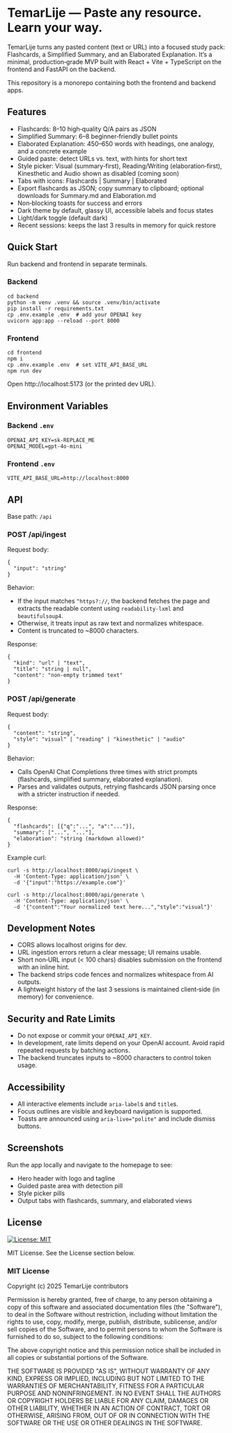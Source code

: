 # TemarLije — Paste any resource. Learn your way.

TemarLije turns any pasted content (text or URL) into a focused study pack: Flashcards, a Simplified Summary, and an Elaborated Explanation. It’s a minimal, production‑grade MVP built with React + Vite + TypeScript on the frontend and FastAPI on the backend.

This repository is a monorepo containing both the frontend and backend apps.

## Features

- Flashcards: 8–10 high‑quality Q/A pairs as JSON
- Simplified Summary: 6–8 beginner‑friendly bullet points
- Elaborated Explanation: 450–650 words with headings, one analogy, and a concrete example
- Guided paste: detect URLs vs. text, with hints for short text
- Style picker: Visual (summary‑first), Reading/Writing (elaboration‑first), Kinesthetic and Audio shown as disabled (coming soon)
- Tabs with icons: Flashcards | Summary | Elaborated
- Export flashcards as JSON; copy summary to clipboard; optional downloads for Summary.md and Elaboration.md
- Non‑blocking toasts for success and errors
- Dark theme by default, glassy UI, accessible labels and focus states
- Light/dark toggle (default dark)
- Recent sessions: keeps the last 3 results in memory for quick restore

## Quick Start

Run backend and frontend in separate terminals.

### Backend

```
cd backend
python -m venv .venv && source .venv/bin/activate
pip install -r requirements.txt
cp .env.example .env  # add your OPENAI key
uvicorn app:app --reload --port 8000
```

### Frontend

```
cd frontend
npm i
cp .env.example .env  # set VITE_API_BASE_URL
npm run dev
```

Open http://localhost:5173 (or the printed dev URL).

## Environment Variables

### Backend `.env`

```
OPENAI_API_KEY=sk-REPLACE_ME
OPENAI_MODEL=gpt-4o-mini
```

### Frontend `.env`

```
VITE_API_BASE_URL=http://localhost:8000
```

## API

Base path: `/api`

### POST /api/ingest

Request body:

```
{
  "input": "string"
}
```

Behavior:

- If the input matches `^https?://`, the backend fetches the page and extracts the readable content using `readability-lxml` and `beautifulsoup4`.
- Otherwise, it treats input as raw text and normalizes whitespace.
- Content is truncated to ~8000 characters.

Response:

```
{
  "kind": "url" | "text",
  "title": "string | null",
  "content": "non-empty trimmed text"
}
```

### POST /api/generate

Request body:

```
{
  "content": "string",
  "style": "visual" | "reading" | "kinesthetic" | "audio"
}
```

Behavior:

- Calls OpenAI Chat Completions three times with strict prompts (flashcards, simplified summary, elaborated explanation).
- Parses and validates outputs, retrying flashcards JSON parsing once with a stricter instruction if needed.

Response:

```
{
  "flashcards": [{"q":"...", "a":"..."}],
  "summary": ["...", "..."],
  "elaboration": "string (markdown allowed)"
}
```

Example curl:

```
curl -s http://localhost:8000/api/ingest \
  -H 'Content-Type: application/json' \
  -d '{"input":"https://example.com"}'

curl -s http://localhost:8000/api/generate \
  -H 'Content-Type: application/json' \
  -d '{"content":"Your normalized text here...","style":"visual"}'
```

## Development Notes

- CORS allows localhost origins for dev.
- URL ingestion errors return a clear message; UI remains usable.
- Short non‑URL input (< 100 chars) disables submission on the frontend with an inline hint.
- The backend strips code fences and normalizes whitespace from AI outputs.
- A lightweight history of the last 3 sessions is maintained client‑side (in memory) for convenience.

## Security and Rate Limits

- Do not expose or commit your `OPENAI_API_KEY`.
- In development, rate limits depend on your OpenAI account. Avoid rapid repeated requests by batching actions.
- The backend truncates inputs to ~8000 characters to control token usage.

## Accessibility

- All interactive elements include `aria-label`s and `title`s.
- Focus outlines are visible and keyboard navigation is supported.
- Toasts are announced using `aria-live="polite"` and include dismiss buttons.

## Screenshots

Run the app locally and navigate to the homepage to see:

- Hero header with logo and tagline
- Guided paste area with detection pill
- Style picker pills
- Output tabs with flashcards, summary, and elaborated views

## License

[![License: MIT](https://img.shields.io/badge/License-MIT-yellow.svg)](LICENSE)

MIT License. See the License section below.

### MIT License

Copyright (c) 2025 TemarLije contributors

Permission is hereby granted, free of charge, to any person obtaining a copy
of this software and associated documentation files (the "Software"), to deal
in the Software without restriction, including without limitation the rights
to use, copy, modify, merge, publish, distribute, sublicense, and/or sell
copies of the Software, and to permit persons to whom the Software is
furnished to do so, subject to the following conditions:

The above copyright notice and this permission notice shall be included in all
copies or substantial portions of the Software.

THE SOFTWARE IS PROVIDED "AS IS", WITHOUT WARRANTY OF ANY KIND, EXPRESS OR
IMPLIED, INCLUDING BUT NOT LIMITED TO THE WARRANTIES OF MERCHANTABILITY,
FITNESS FOR A PARTICULAR PURPOSE AND NONINFRINGEMENT. IN NO EVENT SHALL THE
AUTHORS OR COPYRIGHT HOLDERS BE LIABLE FOR ANY CLAIM, DAMAGES OR OTHER
LIABILITY, WHETHER IN AN ACTION OF CONTRACT, TORT OR OTHERWISE, ARISING FROM,
OUT OF OR IN CONNECTION WITH THE SOFTWARE OR THE USE OR OTHER DEALINGS IN THE
SOFTWARE.
